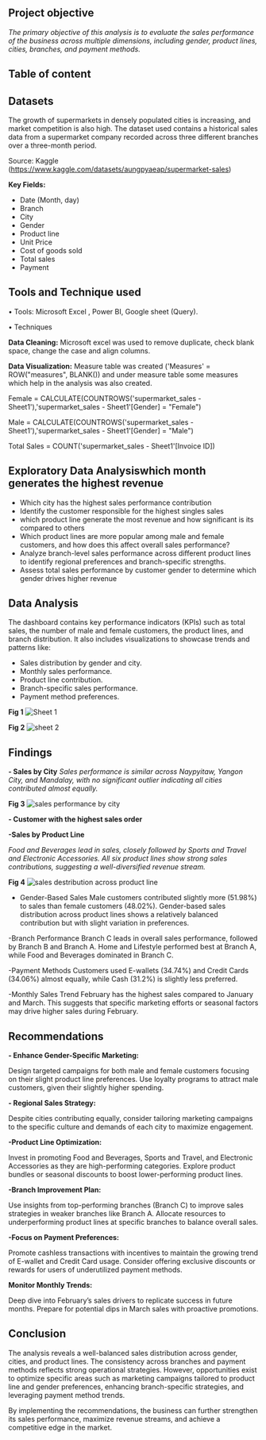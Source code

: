 ## Project objective
_The primary objective of this analysis is to evaluate the sales performance of the business across multiple dimensions, including gender, product lines, cities, branches, and payment methods._

## Table of content
## Datasets
The growth of supermarkets in densely populated cities is increasing, and market competition is also high. The dataset used contains a historical sales data from a supermarket company recorded across three different branches over a three-month period.

Source: Kaggle (https://www.kaggle.com/datasets/aungpyaeap/supermarket-sales)

**Key Fields:** 
- Date (Month, day)
- Branch
- City
- Gender
- Product line
- Unit Price
- Cost of goods sold
- Total sales
- Payment

## Tools and Technique used

• Tools: Microsoft Excel , Power BI, Google sheet (Query).

• Techniques

**Data Cleaning:** Microsoft excel was used to remove duplicate, check blank space, change 
the case and align columns.

**Data Visualization:** Measure table was created ('Measures' = ROW("measures", 
BLANK()) and under measure table some measures which help in the analysis was also 
created.

Female = CALCULATE(COUNTROWS('supermarket_sales - Sheet1'),'supermarket_sales - Sheet1'[Gender] = "Female")

Male = CALCULATE(COUNTROWS('supermarket_sales - Sheet1'),'supermarket_sales - Sheet1'[Gender] = "Male")

Total Sales = COUNT('supermarket_sales - Sheet1'[Invoice ID])

## Exploratory Data Analysiswhich month generates the highest revenue

- Which city has the highest sales performance contribution
- Identify the customer responsible for the highest singles sales
- which product line generate the most revenue and how significant is its compared to others
- Which product lines are more popular among male and female customers, and how does this affect overall sales performance?
- Analyze branch-level sales performance across different product lines to identify regional preferences and branch-specific strengths.
- Assess total sales performance by customer gender to determine which gender drives higher revenue

## Data Analysis

The dashboard contains key performance indicators (KPIs) such as total sales, the number of male and female customers, the product lines, and branch distribution. It also includes visualizations to showcase trends and patterns like:

- Sales distribution by gender and city.
- Monthly sales performance.
- Product line contribution.
- Branch-specific sales performance.
- Payment method preferences.

**Fig 1**
![Sheet 1](https://github.com/user-attachments/assets/eb0b68df-e34c-475b-84bb-3b0a205d04f8)

**Fig 2**
![sheet 2](https://github.com/user-attachments/assets/103c7d78-dc42-4867-83b4-3e84d107973e)


## Findings

**- Sales by City**
_Sales performance is similar across Naypyitaw, Yangon City, and Mandalay, with no significant outlier indicating all cities contributed almost equally._

**Fig 3**
![sales performance by city](https://github.com/user-attachments/assets/70e2dd50-18c0-4db4-9ca4-8839f3cf45a1)

**- Customer with the highest sales order**

**-Sales by Product Line**

_Food and Beverages lead in sales, closely followed by Sports and Travel and Electronic Accessories.
All six product lines show strong sales contributions, suggesting a well-diversified revenue stream._

**Fig 4**
![sales destribution across product line](https://github.com/user-attachments/assets/c9cd3b2c-12d2-4ad2-9066-41470cc92065)

- Gender-Based Sales
Male customers contributed slightly more (51.98%) to sales than female customers (48.02%).
Gender-based sales distribution across product lines shows a relatively balanced contribution but with slight variation in preferences.


-Branch Performance
Branch C leads in overall sales performance, followed by Branch B and Branch A.
Home and Lifestyle performed best at Branch A, while Food and Beverages dominated in Branch C.

-Payment Methods
Customers used E-wallets (34.74%) and Credit Cards (34.06%) almost equally, while Cash (31.2%) is slightly less preferred.

-Monthly Sales Trend
February has the highest sales compared to January and March. This suggests that specific marketing efforts or seasonal factors may drive higher sales during February.

## Recommendations
**- Enhance Gender-Specific Marketing:**

Design targeted campaigns for both male and female customers focusing on their slight product line preferences.
Use loyalty programs to attract male customers, given their slightly higher spending.

**- Regional Sales Strategy:**

Despite cities contributing equally, consider tailoring marketing campaigns to the specific culture and demands of each city to maximize engagement.

**-Product Line Optimization:**

Invest in promoting Food and Beverages, Sports and Travel, and Electronic Accessories as they are high-performing categories.
Explore product bundles or seasonal discounts to boost lower-performing product lines.

**-Branch Improvement Plan:**

Use insights from top-performing branches (Branch C) to improve sales strategies in weaker branches like Branch A.
Allocate resources to underperforming product lines at specific branches to balance overall sales.

**-Focus on Payment Preferences:**

Promote cashless transactions with incentives to maintain the growing trend of E-wallet and Credit Card usage.
Consider offering exclusive discounts or rewards for users of underutilized payment methods.

**Monitor Monthly Trends:**

Deep dive into February’s sales drivers to replicate success in future months.
Prepare for potential dips in March sales with proactive promotions.

## Conclusion

The analysis reveals a well-balanced sales distribution across gender, cities, and product lines. The consistency across branches and payment methods reflects strong operational strategies. However, opportunities exist to optimize specific areas such as marketing campaigns tailored to product line and gender preferences, enhancing branch-specific strategies, and leveraging payment method trends.

By implementing the recommendations, the business can further strengthen its sales performance, maximize revenue streams, and achieve a competitive edge in the market.







